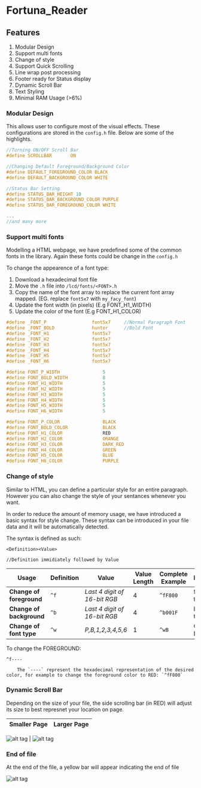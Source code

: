 # Fortuna_Reader


## Features

1. Modular Design
2. Support multi fonts
3. Change of style
4. Support Quick Scrolling
5. Line wrap post processing
6. Footer ready for Status display
7. Dynamic Scroll Bar
8. Text Styling
9. Minimal RAM Usage (>6%)

### Modular Design 

This allows user to configure most of the visual effects. These configurations are stored in the `config.h` file. Below are some of the highlights.

```C
//Turning ON/OFF Scroll Bar
#define SCROLLBAR 		ON

//Changing Default Foreground/Background Color
#define DEFAULT_FOREGROUND_COLOR BLACK
#define DEFAULT_BACKGROUND_COLOR WHITE

//Status Bar Setting
#define STATUS_BAR_HEIGHT 10
#define STATUS_BAR_BACKGROUND_COLOR PURPLE
#define STATUS_BAR_FOREGROUND_COLOR WHITE

...
//and many more
```

### Support multi fonts

Modelling a HTML webpage, we have predefined some of the common fonts in the library. Again these fonts could be change in the `config.h`

To change the appearence of a font type:

1. Download a hexadecimal font file
2. Move the `.h` file into `/lcd/fonts/<FONT>.h`
3. Copy the name of the font array to replace the current font array mapped. (EG. replace `font5x7` with `my_facy_font`)
4. Update the font width (in pixels) (E.g FONT_H1_WIDTH)
5. Update the color of the font (E.g FONT_H1_COLOR)

```C
#define _FONT_P					font5x7		//Normal Paragraph Font
#define _FONT_BOLD				hunter		//Bold Font
#define _FONT_H1				font5x7
#define _FONT_H2				font5x7
#define _FONT_H3				font5x7
#define _FONT_H4				font5x7
#define _FONT_H5				font5x7
#define _FONT_H6				font5x7

#define FONT_P_WIDTH				5
#define FONT_BOLD_WIDTH				8
#define FONT_H1_WIDTH				5
#define FONT_H2_WIDTH				5
#define FONT_H3_WIDTH				5
#define FONT_H4_WIDTH				5
#define FONT_H5_WIDTH				5
#define FONT_H6_WIDTH				5

#define FONT_P_COLOR				BLACK
#define FONT_BOLD_COLOR				BLACK
#define FONT_H1_COLOR				RED
#define FONT_H2_COLOR				ORANGE
#define FONT_H3_COLOR				DARK_RED
#define FONT_H4_COLOR				GREEN
#define FONT_H5_COLOR				BLUE
#define FONT_H6_COLOR				PURPLE
```

### Change of style

Similar to HTML, you can define a particular style for an entire paragraph. However you can also change the style of your sentances whenever you want. 

In order to reduce the amount of memory usage, we have introduced a basic syntax for style change. These syntax can be introduced in your file data and it will be automatically detected.

The syntax is defined as such:

	<Definition><Value>

	//Definition immidiately followed by Value

Usage | Definition | Value | Value Length | Complete Example | Explanation
--- | --- | --- | --- | --- | ---
**Change of foreground** | `^f` | *Last 4 digit of 16-bit RGB* | 4 | `^fF800` | foreground to red
**Change of background** | `^b` | *Last 4 digit of 16-bit RGB* | 4 | `^b001F` | background to blue
**Change of font type** | `^w` | *P,B,1,2,3,4,5,6* | 1 | `^wB` | Change to Bold


To change the FOREGROUND:

	^f----

		The `----` represent the hexadecimal representation of the desired color, for example to change the foreground color to RED: `^fF800`

### Dynamic Scroll Bar
	
Depending on the size of your file, the side scrolling bar (in RED) will adjust its size to best represnet your location on page.

Smaller Page | Larger Page
--- | ---

![alt tag](https://raw.githubusercontent.com/ivanplex/Fortuna_Reader/master/screen_shot/SMALL_PAGE.jpg) | ![alt tag](https://raw.githubusercontent.com/ivanplex/Fortuna_Reader/master/screen_shot/LARGE_PAGE.jpg)


### End of file

At the end of the file, a yellow bar will appear indicating the end of file

![alt tag](https://raw.githubusercontent.com/ivanplex/Fortuna_Reader/master/screen_shot/END_OF_FILE.jpg)